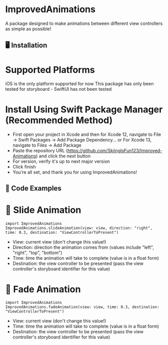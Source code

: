 # ImprovedAnimations

A package designed to make animations between different view controllers as simple as possible!

## 🖥️ Installation

# Supported Platforms

iOS is the only platform supported for now
This package has only been tested for storyboard - SwiftUI has not been tested

# Install Using Swift Package Manager (Recommended Method)

 - First open your project in Xcode and then for Xcode 12, navigate to File → Swift Packages → Add Package Dependency... or For Xcode 13, navigate to Files → Add Package
 - Paste the repository URL (https://github.com/SkiingIsFun123/Improved-Animations) and click the next button
 - For version, verify it's up to next major version
 - Click finish
 - You're all set, and thank you for using ImprovedAnimations!

## 🔨 Code Examples

# 📱 Slide Animation
```
import ImprovedAnimations
ImprovedAnimations.slideAnimation(view: view, direction: "right", time: 0.3, destination: "ViewControllerToPresent")
```

 - View: current view (don't change this value!)
 - Direction: direction the animation comes from (values include "left", "right", "top", "bottom")
 - Time: time the animation will take to complete (value is in a float form)
 - Destination: the view controller to be presented (pass the view controller's storyboard identifier for this value)
 
# 📱 Fade Animation
```
import ImprovedAnimations
ImprovedAnimations.fadeAnimation(view: view, time: 0.3, destination: "ViewControllerToPresent")
```

 - View: current view (don't change this value!)
 - Time: time the animation will take to complete (value is in a float form)
 - Destination: the view controller to be presented (pass the view controller's storyboard identifier for this value)
 

